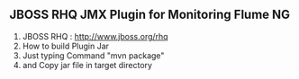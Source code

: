 ## JBOSS RHQ JMX Plugin for Monitoring Flume NG ##
1. JBOSS RHQ : http://www.jboss.org/rhq
2. How to build Plugin Jar
3. Just typing Command "mvn package"
4. and Copy jar file in target directory
